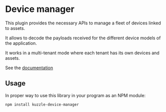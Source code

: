 # Device manager

This plugin provides the necessary APIs to manage a fleet of devices linked to assets.

It allows to decode the payloads received for the different device models of the application.

It works in a multi-tenant mode where each tenant has its own devices and assets.

See the [documentation](https://next-docs.kuzzle.io/official-plugins/device-manager/2/)

## Usage

In proper way to use this library in your program as an NPM module:

```
npm install kuzzle-device-manager
```
